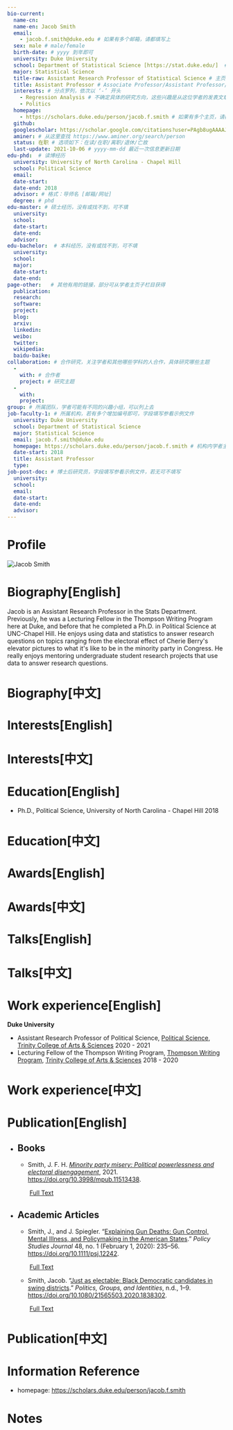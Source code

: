 ```yaml
---
bio-current:
  name-cn: 
  name-en: Jacob Smith
  email: 
    - jacob.f.smith@duke.edu # 如果有多个邮箱，请都填写上
  sex: male # male/female
  birth-date: # yyyy 到年即可
  university: Duke University 
  school: Department of Statistical Science [https://stat.duke.edu/]  # 格式：学院名称[学院官网链接]
  major: Statistical Science
  title-raw: Assistant Research Professor of Statistical Science # 主页原始字符串
  title: Assistant Professor # Associate Professor/Assistant Professor/Professor
  interests: # 分点罗列，依次以 ‘-’ 开头
    - Regression Analysis # 不确定具体的研究方向，这些兴趣是从这位学者的发表文章内容估计得出的
    - Politics 
  homepage: 
    - https://scholars.duke.edu/person/jacob.f.smith # 如果有多个主页，请都填写上
  github: 
  googlescholar: https://scholar.google.com/citations?user=PAgb8ugAAAAJ&hl=zh-CN&oi=sra
  aminer: # 从这里查找 https://www.aminer.org/search/person
  status: 在职 # 选项如下：在读/在职/离职/退休/亡故
  last-update: 2021-10-06 # yyyy-mm-dd 最近一次信息更新日期
edu-phd:  # 读博经历
  university: University of North Carolina - Chapel Hill 
  school: Political Science
  email: 
  date-start: 
  date-end: 2018
  advisor: # 格式：导师名 [邮箱/网址]
  degree: # phd
edu-master: # 硕士经历，没有或找不到，可不填
  university: 
  school: 
  date-start: 
  date-end: 
  advisor:
edu-bachelor:  # 本科经历，没有或找不到，可不填
  university: 
  school: 
  major: 
  date-start: 
  date-end: 
page-other:   # 其他有用的链接，部分可从学者主页子栏目获得
  publication: 
  research: 
  software: 
  project: 
  blog: 
  arxiv: 
  linkedin: 
  weibo:
  twitter:
  wikipedia:
  baidu-baike:
collaboration: # 合作研究，关注学者和其他哪些学科的人合作，具体研究哪些主题
  - 
    with: # 合作者
    project: # 研究主题
  - 
    with: 
    project: 
group: # 所属团队，学者可能有不同的兴趣小组，可以列上去
job-faculty-1: # 所属机构，若有多个增加编号即可，字段填写参看示例文件
  university: Duke University 
  school: Department of Statistical Science 
  major: Statistical Science
  email: jacob.f.smith@duke.edu 
  homepage: https://scholars.duke.edu/person/jacob.f.smith # 机构内学者主页
  date-start: 2018
  title: Assistant Professor 
  type: 
job-post-doc: # 博士后研究员，字段填写参看示例文件，若无可不填写
  university: 
  school: 
  email: 
  date-start: 
  date-end: 
  advisor: 
---
```


# Profile

![Jacob Smith](https://stat.duke.edu/sites/stat.duke.edu/files/styles/people_photo_thumbnail/public/externals/aee2468721ac87d9b9a14e3e36173fa6.jpg?itok=WQyobiP7)

# Biography[English]
Jacob is an Assistant Research Professor in the Stats Department. Previously, he was a Lecturing Fellow in the Thompson Writing Program here at Duke, and before that he completed a Ph.D. in Political Science at UNC-Chapel Hill. He enjoys using data and statistics to answer research questions on topics ranging from the electoral effect of Cherie Berry's elevator pictures to what it's like to be in the minority party in Congress. He really enjoys mentoring undergraduate student research projects that use data to answer research questions.
# Biography[中文]

# Interests[English]

# Interests[中文]

# Education[English]
- Ph.D., Political Science, University of North Carolina - Chapel Hill 2018
   
# Education[中文]

# Awards[English]

# Awards[中文]

# Talks[English]

# Talks[中文]

# Work experience[English]
**Duke University**

- Assistant Research Professor of Political Science, [Political Science](https://scholars.duke.edu/display/org50000522 "organization name"), [Trinity College of Arts & Sciences](https://scholars.duke.edu/display/org50000491 "middle organization") 2020 - 2021
- Lecturing Fellow of the Thompson Writing Program, [Thompson Writing Program](https://scholars.duke.edu/display/org50000602 "organization name"), [Trinity College of Arts & Sciences](https://scholars.duke.edu/display/org50000491 "middle organization") 2018 - 2020
# Work experience[中文]

# Publication[English]
- ## Books
    
    - Smith, J. F. H. _[Minority party misery: Political powerlessness and electoral disengagement](https://scholars.duke.edu/individual/pub1484260)_, 2021. https://doi.org/10.3998/mpub.11513438.
        
         [Full Text](http://dx.doi.org/10.3998/mpub.11513438 "view full text")
- ## Academic Articles
    
    - Smith, J., and J. Spiegler. “[Explaining Gun Deaths: Gun Control, Mental Illness, and Policymaking in the American States](https://scholars.duke.edu/individual/pub1434302).” _Policy Studies Journal_ 48, no. 1 (February 1, 2020): 235–56. https://doi.org/10.1111/psj.12242.
        
         [Full Text](http://dx.doi.org/10.1111/psj.12242 "view full text")
    - Smith, Jacob. “[Just as electable: Black Democratic candidates in swing districts](https://scholars.duke.edu/individual/pub1467756).” _Politics, Groups, and Identities_, n.d., 1–9. https://doi.org/10.1080/21565503.2020.1838302.
        
         [Full Text](http://dx.doi.org/10.1080/21565503.2020.1838302 "view full text")
# Publication[中文]

# Information Reference
- homepage: https://scholars.duke.edu/person/jacob.f.smith
# Notes